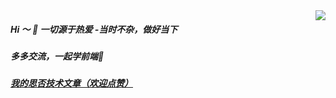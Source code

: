 <img align="right" src="https://github-readme-stats.vercel.app/api?username=booms21&show_icons=true&include_all_commits=true?count_private=true?include_all_commits=true&theme=vue" />

##### Hi ～ 👋      一切源于热爱    -当时不杂，做好当下
##### 多多交流，一起学前端🤔
<script src='w.segmentfault.com/card/1030000038316507.js?w=0&3rd=1&bg=b7f0d6&bd=85d991&cl=333333&btn=009a61&noBtn=0'></script>
##### <a href="https://segmentfault.com/u/luoyangzuichanganxing">我的思否技术文章（欢迎点赞）</a>

